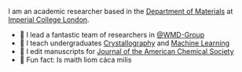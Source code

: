 I am an academic researcher based in the [Department of Materials](https://www.imperial.ac.uk/materials/) at [Imperial College London](https://www.imperial.ac.uk). 

- 🦾 I lead a fantastic team of researchers in [@WMD-Group](https://github.com/WMD-group)
- 🌱 I teach undergraduates [Crystallography](https://github.com/aronwalsh/Crystallography) and [Machine Learning](https://github.com/aronwalsh/MLforMaterials) 
- 👾 I edit manuscripts for [Journal of the American Chemical Society](https://pubs.acs.org/page/jacsat/editors.html)
- 🍰 Fun fact: Is maith liom cáca milis

